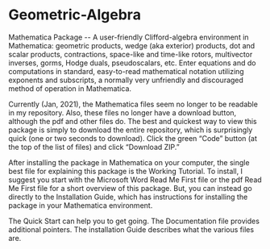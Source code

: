# Geometric-Algebra
Mathematica Package -- A user-friendly Clifford-algebra environment in Mathematica: geometric products, wedge (aka exterior) products, dot and scalar products, contractions, space-like and time-like rotors, multivector inverses, gorms, Hodge duals, pseudoscalars, etc. Enter equations and do computations in standard, easy-to-read mathematical notation utilizing exponents and subscripts, a normally very unfriendly and discouraged method of operation in Mathematica.

Currently (Jan, 2021), the Mathematica files seem no longer to be readable in my repository. Also, these files no longer have a download button, although the pdf and other files do. The best and quickest way to view this package is simply to download the entire repository, which is surprisingly quick (one or two seconds to download).  Click the green “Code” button (at the top of the list of files) and click “Download ZIP.”

After installing the package in Mathematica on your computer, the single best file for explaining this package is the Working Tutorial. To install, I suggest you start with the Microsoft Word Read Me First file or the pdf Read Me First file for a short overview of this package. But, you can instead go directly to the Installation Guide, which has instructions for installing the package in your Mathematica environment.

The Quick Start can help you to get going. The Documentation file provides additional pointers. The installation Guide describes what the various files are.



